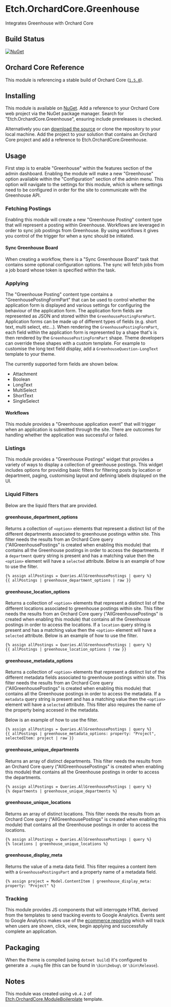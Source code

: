 # Etch.OrchardCore.Greenhouse

Integrates Greenhouse with Orchard Core

## Build Status

[![NuGet](https://img.shields.io/nuget/v/Etch.OrchardCore.Greenhouse.svg)](https://www.nuget.org/packages/Etch.OrchardCore.Greenhouse)

## Orchard Core Reference

This module is referencing a stable build of Orchard Core ([`1.5.0`](https://www.nuget.org/packages/OrchardCore.Module.Targets/1.5.0)).

## Installing

This module is available on [NuGet](https://www.nuget.org/packages/Etch.OrchardCore.Greenhouse). Add a reference to your Orchard Core web project via the NuGet package manager. Search for "Etch.OrchardCore.Greenhouse", ensuring include prereleases is checked.

Alternatively you can [download the source](https://github.com/etchuk/Etch.OrchardCore.Greenhouse/archive/main.zip) or clone the repository to your local machine. Add the project to your solution that contains an Orchard Core project and add a reference to Etch.OrchardCore.Greenhouse.

## Usage

First step is to enable "Greenhouse" within the features section of the admin dashboard. Enabling the module will make a new "Greenhouse" option available within the "Configuration" section of the admin menu. This option will navigate to the settings for this module, which is where settings need to be configured in order for the site to communicate with the Greenhouse API.

### Fetching Postings

Enabling this module will create a new "Greenhouse Posting" content type that will represent a posting within Greenhouse. Workflows are leveraged in order to sync job postings from Greenhouse. By using workflows it gives you control of the trigger for when a sync should be initiated.

#### Sync Greenhouse Board

When creating a workflow, there is a "Sync Greenhouse Board" task that contains some optional configuration options. The sync will fetch jobs from a job board whose token is specified within the task.

### Applying

The "Greenhouse Posting" content type contains a "GreenhousePostingFormPart" that can be used to control whether the application form is displayed and various settings for configuring the behaviour of the application form. The application form fields are represented as JSON and stored within the `GreenhousePostingFormPart`. Application forms can be made up of different types of fields (e.g. short text, multi select, etc...). When rendering the `GreenhousePostingFormPart`, each field within the application form is represented by a shape that's is then rendered by the `GreenhousePostingFormPart` shape. Theme developers can override these shapes with a custom template. For example to customise the long text field display, add a `GreenhouseQuestion-LongText` template to your theme.

The currently supported form fields are shown below.

-   Attachment
-   Boolean
-   LongText
-   MultiSelect
-   ShortText
-   SingleSelect

#### Workflows

This module provides a "Greenhouse application event" that will trigger when an application is submitted through the site. There are outcomes for handling whether the application was successful or failed.

### Listings

This module provides a "Greenhouse Postings" widget that provides a variety of ways to display a collection of greenhouse postings. This widget includes options for providing basic filters for filtering posts by location or department, paging, customising layout and defining labels displayed on the UI.

### Liquid Filters

Below are the liquid flters that are provided.

#### greenhouse_department_options

Returns a collection of `<option>` elements that represent a distinct list of the different departments associated to greenhouse postings within site. This filter needs the results from an Orchard Core query ("AllGreenhousePostings" is created when enabling this module) that contains all the Greenhouse postings in order to access the departments. If a `department` query string is present and has a matching value then the `<option>` element will have a `selected` attribute. Below is an example of how to use the filter.

```
{% assign allPostings = Queries.AllGreenhousePostings | query %}
{{ allPostings | greenhouse_department_options | raw }}
```

#### greenhouse_location_options

Returns a collection of `<option>` elements that represent a distinct list of the different locations associated to greenhouse postings within site. This filter needs the results from an Orchard Core query ("AllGreenhousePostings" is created when enabling this module) that contains all the Greenhouse postings in order to access the locations. If a `location` query string is present and has a matching value then the `<option>` element will have a `selected` attribute. Below is an example of how to use the filter.

```
{% assign allPostings = Queries.AllGreenhousePostings | query %}
{{ allPostings | greenhouse_location_options | raw }}
```

#### greenhouse_metadata_options

Returns a collection of `<option>` elements that represent a distinct list of the different metadata fields associated to greenhouse postings within site. This filter needs the results from an Orchard Core query ("AllGreenhousePostings" is created when enabling this module) that contains all the Greenhouse postings in order to access the metadata. If a `metadata` query string is present and has a matching value then the `<option>` element will have a `selected` attribute. This filter also requires the name of the property being accesed in the metadata.

Below is an example of how to use the filter.

```
{% assign allPostings = Queries.AllGreenhousePostings | query %}
{{ allPostings | greenhouse_metadata_options: property: "Project", selectedItem: project | raw }}
```

#### greenhouse_unique_departments

Returns an array of distinct departments. This filter needs the results from an Orchard Core query ("AllGreenhousePostings" is created when enabling this module) that contains all the Greenhouse postings in order to access the departments.

```
{% assign allPostings = Queries.AllGreenhousePostings | query %}
{% departments | greenhouse_unique_departments %}
```

#### greenhouse_unique_locations

Returns an array of distinct locations. This filter needs the results from an Orchard Core query ("AllGreenhousePostings" is created when enabling this module) that contains all the Greenhouse postings in order to access the locations.

```
{% assign allPostings = Queries.AllGreenhousePostings | query %}
{% locations | greenhouse_unique_locations %}
```

#### greenhouse_display_meta

Returns the value of a meta data field. This filter requires a content item with a `GreenhousePostingsPart` and a property name of a metadata field. 

```
{% assign project = Model.ContentItem | greenhouse_display_meta: property: "Project" %}
```

### Tracking

This module provides JS components that will interrogate HTML derived from the templates to send tracking events to Google Analytics. Events sent to Google Analytics makes use of the [ecommerce reporting](https://developers.google.com/analytics/devguides/collection/ga4/ecommerce?client_type=gtag) which will track when users are shown, click, view, begin applying and successfully complete an application.

## Packaging

When the theme is compiled (using `dotnet build`) it's configured to generate a `.nupkg` file (this can be found in `\bin\Debug\` or `\bin\Release`).

## Notes

This module was created using `v0.4.2` of [Etch.OrchardCore.ModuleBoilerplate](https://github.com/EtchUK/Etch.OrchardCore.ModuleBoilerplate) template.
